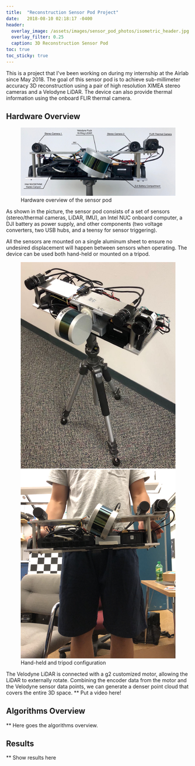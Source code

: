 ```yaml
---
title:  "Reconstruction Sensor Pod Project"
date:   2018-08-10 02:18:17 -0400
header:
  overlay_image: /assets/images/sensor_pod_photos/isometric_header.jpg
  overlay_filter: 0.25
  caption: 3D Reconstruction Sensor Pod
toc: true
toc_sticky: true
---
```


This is a project that I've been working on during my internship at the Airlab since May 2018. The goal of this sensor pod is to achieve sub-millimeter accuracy 3D reconstruction using a pair of high resolution XIMEA stereo cameras and a Velodyne LiDAR. The device can also provide thermal information using the onboard FLIR thermal camera.

## Hardware Overview
<figure>
  <a href="/assets/images/sensor_pod_photos/front_description.jpg"><img src="/assets/images/sensor_pod_photos/front_description.jpg"></a>
  <figcaption> Hardware overview of the sensor pod</figcaption>
</figure>

As shown in the picture, the sensor pod consists of a set of sensors (stereo/thermal cameras, LiDAR, IMU), an Intel NUC onboard computer, a DJI battery as power supply, and other components (two voltage converters, two USB hubs, and a teensy for sensor triggering).

All the sensors are mounted on a single aluminum sheet to ensure no undesired displacement will happen between sensors when operating. The device can be used both hand-held or mounted on a tripod.
<figure class="half">
  <a href="/assets/images/sensor_pod_photos/tripod.jpeg"><img src="/assets/images/sensor_pod_photos/tripod.jpeg"></a>
  <a href="/assets/images/sensor_pod_photos/hand_held.jpg"><img src="/assets/images/sensor_pod_photos/hand_held.jpg"></a>
  <figcaption>Hand-held and tripod configuration</figcaption>
</figure>

The Velodyne LiDAR is connected with a g2 customized motor, allowing the LiDAR to externally rotate. Combining the encoder data from the motor and the Velodyne sensor data points, we can generate a denser point cloud that covers the entire 3D space.
** Put a video here!

## Algorithms Overview
** Here goes the algorithms overview.

## Results
** Show results here
